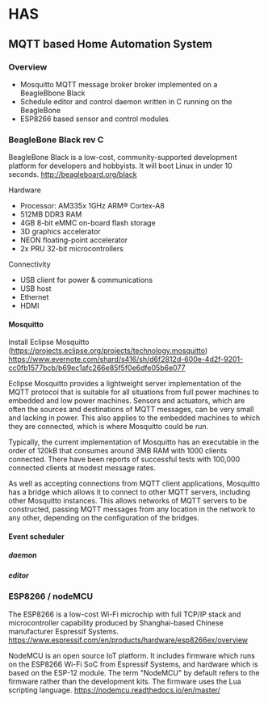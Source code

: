 # HAS
## MQTT based Home Automation System
### Overview
* Mosquitto MQTT message broker broker implemented on a BeagleBbone Black
* Schedule editor and control daemon written in C running on the BeagleBone
* ESP8266 based sensor and control modules
### BeagleBone Black rev C 
BeagleBone Black is a low-cost, community-supported development platform for developers and hobbyists. It will boot Linux in under 10 seconds. http://beagleboard.org/black

Hardware
* Processor: AM335x 1GHz ARM® Cortex-A8
* 512MB DDR3 RAM
* 4GB 8-bit eMMC on-board flash storage
* 3D graphics accelerator
* NEON floating-point accelerator
* 2x PRU 32-bit microcontrollers

Connectivity
* USB client for power & communications
* USB host
* Ethernet
* HDMI

#### Mosquitto
Install Eclipse Mosquitto (https://projects.eclipse.org/projects/technology.mosquitto) https://www.evernote.com/shard/s416/sh/d6f2812d-600e-4d2f-9201-cc0fb1577bcb/b69ec1afc266e85f5f0e6dfe05b6e077

Eclipse Mosquitto provides a lightweight server implementation of the MQTT protocol that is suitable for all situations from full power machines to embedded and low power machines. Sensors and actuators, which are often the sources and destinations of MQTT messages, can be very small and lacking in power. This also applies to the embedded machines to which they are connected, which is where Mosquitto could be run.

Typically, the current implementation of Mosquitto has an executable in the order of 120kB that consumes around 3MB RAM with 1000 clients connected. There have been reports of successful tests with 100,000 connected clients at modest message rates.

As well as accepting connections from MQTT client applications, Mosquitto has a bridge which allows it to connect to other MQTT servers, including other Mosquitto instances. This allows networks of MQTT servers to be constructed, passing MQTT messages from any location in the network to any other, depending on the configuration of the bridges.
#### Event scheduler
##### daemon
##### editor

### ESP8266 / nodeMCU
The ESP8266 is a low-cost Wi-Fi microchip with full TCP/IP stack and microcontroller capability produced by Shanghai-based Chinese manufacturer Espressif Systems. https://www.espressif.com/en/products/hardware/esp8266ex/overview

NodeMCU is an open source IoT platform. It includes firmware which runs on the ESP8266 Wi-Fi SoC from Espressif Systems, and hardware which is based on the ESP-12 module. The term "NodeMCU" by default refers to the firmware rather than the development kits. The firmware uses the Lua scripting language. https://nodemcu.readthedocs.io/en/master/

